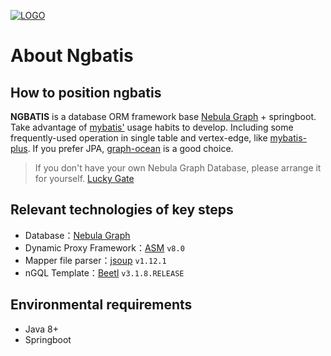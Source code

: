 
[![LOGO](./light.png)](https://github.com/nebula-contrib/ngbatis)
# About Ngbatis

## How to position ngbatis
**NGBATIS**  is a database ORM framework base [Nebula Graph](https://github.com/vesoft-inc/nebula) + springboot. Take advantage of [mybatis'](https://github.com/mybatis/mybatis-3) usage habits to develop. Including some frequently-used  operation in single table and vertex-edge, like [mybatis-plus](https://github.com/baomidou/mybatis-plus).
If you prefer JPA, [graph-ocean](https://github.com/nebula-contrib/graph-ocean) is a good choice.

> If you don't have your own Nebula Graph Database, please arrange it for yourself.  [Lucky Gate](https://docs.nebula-graph.com.cn/3.2.0/4.deployment-and-installation/2.compile-and-install-nebula-graph/3.deploy-nebula-graph-with-docker-compose/)

## Relevant technologies of key steps
- Database：[Nebula Graph](https://github.com/vesoft-inc/nebula)
- Dynamic Proxy Framework：[ASM](https://gitlab.ow2.org/asm/asm/) `v8.0`
- Mapper file parser：[jsoup](https://github.com/jhy/jsoup) `v1.12.1`
- nGQL Template：[Beetl](https://github.com/javamonkey/beetl2.0) `v3.1.8.RELEASE`

## Environmental requirements
- Java 8+
- Springboot